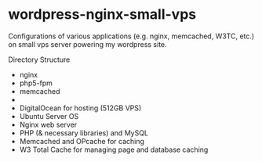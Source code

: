 wordpress-nginx-small-vps
=========================

 Configurations of various applications (e.g. nginx, memcached, W3TC, etc.) on small vps server powering my wordpress site.
 
  Directory Structure
- nginx 
- php5-fpm
- memcached
- 
- DigitalOcean for hosting (512GB VPS)
- Ubuntu Server OS
- Nginx web server
- PHP (& necessary libraries) and MySQL
- Memcached and OPcache for caching
- W3 Total Cache for managing page and database caching
